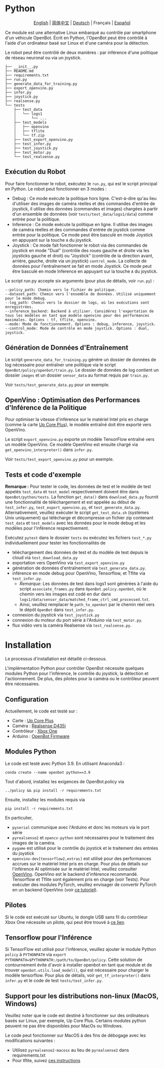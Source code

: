 # Python

<p align="center">
  <a href="README.md">English</a> |
  <a href="README.zh-CN.md">简体中文</a> |
  <a href="README.de-DE.md">Deutsch</a> |
  <span>Français</span> |
  <a href="README.es-ES.md">Español</a>
</p>

Ce module est une alternative Linux embarqué au contrôle par smartphone d'un véhicule OpenBot. Écrit en Python, l'OpenBot peut être contrôlé à l'aide d'un ordinateur basé sur Linux et d'une caméra pour la détection.

Le robot peut être contrôlé de deux manières : par inférence d'une politique de réseau neuronal ou via un joystick.

```
├── __init__.py
├── README.md
├── requirements.txt
├── run.py
├── generate_data_for_training.py
├── export_openvino.py
├── infer.py
├── joystick.py
├── realsense.py
└── tests
    ├── test_data
    │   └── logs1
    │       └── ...
    ├── test_models
    │   ├── openvino
    │   ├── tflite
    │   └── tf.zip
    ├── test_export_openvino.py
    ├── test_infer.py
    ├── test_joystick.py
    ├── test_motor.py
    └── test_realsense.py

```
## Exécution du Robot

Pour faire fonctionner le robot, exécutez le `run.py`, qui est le script principal en Python. Le robot peut fonctionner en 3 modes :
- Debug : Ce mode exécute la politique hors ligne. C'est-à-dire qu'au lieu d'utiliser des images de caméra réelles et des commandes d'entrée de joystick, il utilise des données (commandes et images) chargées à partir d'un ensemble de données (voir `tests/test_data/logs1/data`) comme entrée pour la politique.
- Inference : Ce mode exécute la politique en ligne. Il utilise des images de caméra réelles et des commandes d'entrée de joystick comme entrée pour la politique. Ce mode peut être basculé en mode Joystick en appuyant sur la touche `A` du joystick.
- Joystick : Ce mode fait fonctionner le robot via des commandes de joystick en mode "Dual" (contrôle des roues gauche et droite via les joysticks gauche et droit) ou "Joystick" (contrôle de la direction avant, arrière, gauche, droite via un joystick) `control_mode`. La collecte de données pour l'entraînement se fait en mode Joystick. Ce mode peut être basculé en mode Inference en appuyant sur la touche `A` du joystick.

Le script run.py accepte six arguments (pour plus de détails, voir `run.py`) :
```
--policy_path: Chemin vers le fichier de politique.
--dataset_path: Chemin vers l'ensemble de données. Utilisé uniquement pour le mode debug.
--log_path: Chemin vers le dossier de logs, où les exécutions sont enregistrées.
--inference_backend: Backend à utiliser. Considérez l'exportation de tous les modèles en tant que modèle openvino pour des performances maximales. Options : tf, tflite, openvino.
--mode: Mode de fonctionnement. Options : debug, inference, joystick.
--control_mode: Mode de contrôle en mode joystick. Options : dual, joystick.
```
## Génération de Données d'Entraînement
Le script `generate_data_for_training.py` génère un dossier de données de log nécessaire pour entraîner une politique via le script `OpenBot/policy/openbot/train.py`. Le dossier de données de log contient un dossier `images` et un dossier `sensor_data` au format requis par `train.py`.

Voir `tests/test_generate_data.py` pour un exemple.

## OpenVino : Optimisation des Performances d'Inférence de la Politique
Pour optimiser la vitesse d'inférence sur le matériel Intel pris en charge (comme la carte [Up Core Plus](https://up-board.org/upcoreplus/specifications/)), le modèle entraîné doit être exporté vers OpenVino.

Le script `export_openvino.py` exporte un modèle TensorFlow entraîné vers un modèle OpenVino. Ce modèle OpenVino est ensuite chargé via `get_openvino_interpreter()` dans `infer.py`.

Voir `tests/test_export_openvino.py` pour un exemple.

## Tests et code d'exemple

**Remarque :** Pour tester le code, les données de test et le modèle de test appelés `test_data` et `test_model` respectivement doivent être dans `OpenBot/python/tests`. La fonction `get_data()` dans `download_data.py` fournit une fonctionnalité de téléchargement et est appelée au début de `test_infer.py`, `test_export_openvino.py`, et `test_generate_data.py`. Alternativement, veuillez exécuter le script `get_test_data.sh` (systèmes Unix uniquement) qui télécharge et décompresse un fichier zip contenant `test_data` et `test_models` avec les données pour le mode debug et les modèles pour l'inférence respectivement.

Exécutez `pytest` dans le dossier `tests` ou exécutez les fichiers `test_*.py` individuellement pour tester les fonctionnalités de

- téléchargement des données de test et du modèle de test depuis le cloud via `test_download_data.py`
- exportation vers OpenVino via `test_export_openvino.py`
- génération de données d'entraînement via `test_generate_data.py`.
- inférence en mode debug pour OpenVino, Tensorflow, et Tflite via `test_infer.py`.
    - *Remarque*: Les données de test dans logs1 sont générées à l'aide du script `associate_frames.py` dans `OpenBot.policy.openbot`, où le chemin vers les images est codé en dur dans `logs1/data/sensor_data/matched_frame_ctrl_cmd_processed.txt`.
    - Ainsi, veuillez remplacer le `path_to_openbot` par le chemin réel vers le dépôt `OpenBot` dans `test_infer.py`.
- connexion du joystick via `test_joystick.py`
- connexion du moteur du port série à l'Arduino via `test_motor.py`.
- flux vidéo vers la caméra Realsense via `test_realsense.py`.

# Installation
Le processus d'installation est détaillé ci-dessous.

L'implémentation Python pour contrôler OpenBot nécessite quelques modules Python pour l'inférence, le contrôle du joystick, la détection et l'actionnement.
De plus, des pilotes pour la caméra ou le contrôleur peuvent être nécessaires.

## Configuration
Actuellement, le code est testé sur :
- Carte : [Up Core Plus](https://up-board.org/upcoreplus/specifications/)
- Caméra : [Realsense D435i](https://www.intelrealsense.com/depth-camera-d435i/)
- Contrôleur : [Xbox One](https://www.microsoft.com/en-gb/store/collections/xboxcontrollers?source=lp)
- Arduino : [OpenBot Firmware](https://github.com/isl-org/OpenBot/blob/master/firmware/README.md)

## Modules Python

Le code est testé avec Python 3.9. En utilisant Anaconda3 :
```
conda create --name openbot python==3.9
```

Tout d'abord, installez les exigences de OpenBot.policy via
```
../policy && pip install -r requirements.txt
```

Ensuite, installez les modules requis via
```
pip install -r requirements.txt
```

En particulier,
- `pyserial` communique avec l'Arduino et donc les moteurs via le port série
- `pyrealsense2` et `opencv-python` sont nécessaires pour le traitement des images de la caméra.
- `pygame` est utilisé pour le contrôle du joystick et le traitement des entrées du joystick
- `openvino-dev[tensorflow2,extras]` est utilisé pour des performances accrues sur le matériel Intel pris en charge. Pour plus de détails sur l'inférence AI optimisée sur le matériel Intel, veuillez consulter [OpenVino](https://docs.openvino.ai/latest/home.html). OpenVino est le backend d'inférence recommandé. Tensorflow et Tflite sont également pris en charge (voir Tests). Pour exécuter des modules PyTorch, veuillez envisager de convertir PyTorch en un backend OpenVino (voir [ce tutoriel](https://docs.openvino.ai/latest/openvino_docs_MO_DG_prepare_model_convert_model_Convert_Model_From_PyTorch.html)).

## Pilotes
Si le code est exécuté sur Ubuntu, le dongle USB sans fil du contrôleur Xbox One nécessite un pilote, qui peut être trouvé à [ce lien](https://github.com/medusalix/xone).

## Tensorflow pour l'Inférence
Si TensorFlow est utilisé pour l'inférence, veuillez ajouter le module Python `policy` à `PYTHONPATH` via `export PYTHONPATH=$PYTHONPATH:/path/to/OpenBot/policy`. Cette solution de contournement évite d'avoir à installer openbot en tant que module et de trouver `openbot.utils.load_model()`, qui est nécessaire pour charger le modèle tensorflow. Pour plus de détails, voir `get_tf_interpreter()` dans `infer.py` et le code de test `tests/test_infer.py`.

## Support pour les distributions non-linux (MacOS, Windows)

Veuillez noter que le code est destiné à fonctionner sur des ordinateurs basés sur Linux, par exemple, Up Core Plus. Certains modules python peuvent ne pas être disponibles pour MacOs ou Windows.

Le code peut fonctionner sur MacOS à des fins de débogage avec les modifications suivantes :
- Utilisez `pyrealsense2-macosx` au lieu de `pyrealsense2` dans requirements.txt
- Pour tflite, suivez [ces instructions](https://github.com/milinddeore/TfLite-Standalone-build-Linux-MacOS)